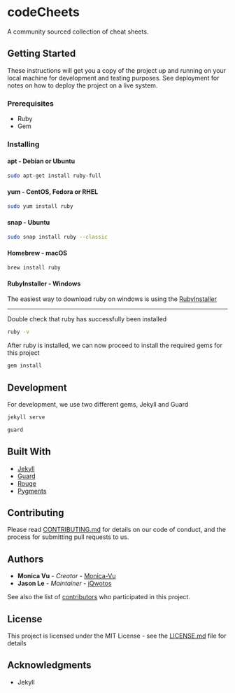 # codeCheets

A community sourced collection of cheat sheets.

## Getting Started

These instructions will get you a copy of the project up and running on your local machine for development and testing purposes. See deployment for notes on how to deploy the project on a live system.

### Prerequisites

- Ruby
- Gem

### Installing

#### apt - Debian or Ubuntu
```sh
sudo apt-get install ruby-full
```

#### yum - CentOS, Fedora or RHEL
```sh
sudo yum install ruby
```

#### snap - Ubuntu
```sh
sudo snap install ruby --classic
```

#### Homebrew - macOS
```sh
brew install ruby
```

#### RubyInstaller - Windows
The easiest way to download ruby on windows is using the [RubyInstaller](https://rubyinstaller.org/)

---

Double check that ruby has successfully been installed
```sh
ruby -v
```

After ruby is installed, we can now proceed to install the required gems for this project
```sh
gem install
```


## Development

For development, we use two different gems, Jekyll and Guard

```sh
jekyll serve
```

```sh
guard
```

## Built With

* [Jekyll](https://jekyllrb.com/)
* [Guard](https://github.com/guard/guard)
* [Rouge](https://github.com/jneen/rouge)
* [Pygments](https://github.com/richleland/pygments-css)
## Contributing

Please read [CONTRIBUTING.md](/CONTRIBUTING.md) for details on our code of conduct, and the process for submitting pull requests to us.

## Authors

* **Monica Vu** - *Creator* - [Monica-Vu](https://github.com/Monica-Vu)
* **Jason Le** - *Maintainer* - [jQwotos](https://github.com/jQwotos)

See also the list of [contributors](https://github.com/your/project/contributors) who participated in this project.

## License

This project is licensed under the MIT License - see the [LICENSE.md](LICENSE.md) file for details

## Acknowledgments

* Jekyll
